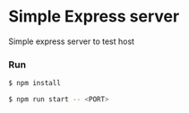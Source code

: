 # Simple Express server

Simple express server to test host

### Run

```sh
$ npm install

$ npm run start -- <PORT>
```

